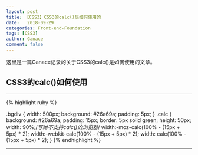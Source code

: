 ```yaml
---
layout: post
title: 【CSS3】CSS3的calc()是如何使用的
date:   2018-09-29
categories: Front-end-Foundation
tags: [CSS3]
author: Ganace
comment: false
---
```


这里是一篇Ganace记录的关于CSS3的calc()是如何使用的文章。



## CSS3的calc()如何使用

---

{% highlight ruby %}

.bgdiv {
	width: 500px;
	background: #26a69a;
	padding: 5px;
}
.calc {
	background:  #26a69a;
	padding: 15px;
	border: 5px solid green;
	height: 50px;
	width: 90%;/*写给不支持calc()的浏览器*/
	width:-moz-calc(100% - (15px + 5px) * 2);
	width:-webkit-calc(100% - (15px + 5px) * 2);
	width: calc(100% - (15px + 5px) * 2);
}
{% endhighlight %}

---

